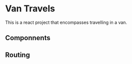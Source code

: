 # Van Travels

This is a react project that encompasses travelling in a van. 

## Componnents


## Routing


